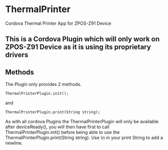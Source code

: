 # ThermalPrinter
Cordova Thermal Printer App for ZPOS-Z91 Device 


## This is a Cordova Plugin which will only work on ZPOS-Z91 Device as it is using its proprietary drivers


## Methods 
The Plugin only provides 2 methods. 
   
    ThermalPrinterPlugin.init(); 
   
and 

    ThermalPrinterPlugin.print(String string); 
  
As with all cordova Plugins the ThermalPrinterPlugin will only be available after deviceReady(), you will then have first to call ThermalPrinterPlugin.init()
before being able to use the ThermalPrinterPlugin.print(String string). Use \n in your print String to add a newline. 


